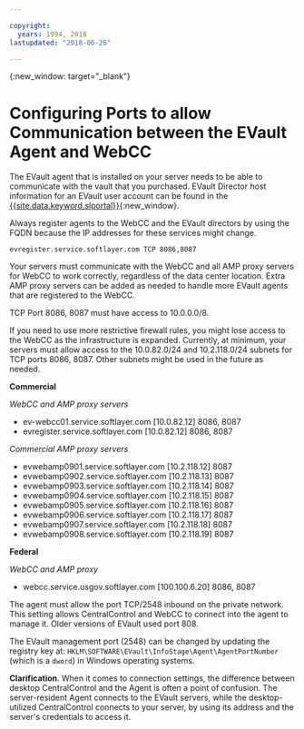 ```yaml
---

copyright:
  years: 1994, 2018
lastupdated: "2018-06-26"

---
```

{:new_window: target="_blank"}

# Configuring Ports to allow Communication between the EVault Agent and WebCC

The EVault agent that is installed on your server needs to be able to communicate with the vault that you purchased. EVault Director host information for an EVault user account can be found in the [{{site.data.keyword.slportal}}](https://control.softlayer.com/){:new_window}. 

Always register agents to the WebCC and the EVault directors by using the FQDN because the IP addresses for these services might change. 


```
evregister.service.softlayer.com TCP 8086,8087
```

Your servers must communicate with the WebCC and all AMP proxy servers for WebCC to work correctly, regardless of the data center location. Extra AMP proxy servers can be added as needed to handle more EVault agents that are registered to the WebCC. 

TCP Port 8086, 8087 must have access to 10.0.0.0/8. 

If you need to use more restrictive firewall rules, you might lose access to the WebCC as the infrastructure is expanded. Currently, at minimum, your servers must allow access to the 10.0.82.0/24 and 10.2.118.0/24 subnets for TCP ports 8086, 8087. Other subnets might be used in the future as needed.

**Commercial**

*WebCC and AMP proxy servers*

- ev-webcc01.service.softlayer.com [10.0.82.12] 8086, 8087
- evregister.service.softlayer.com [10.0.82.12] 8086, 8087

*Commercial AMP proxy servers*

- evwebamp0901.service.softlayer.com [10.2.118.12] 8087
- evwebamp0902.service.softlayer.com [10.2.118.13] 8087
- evwebamp0903.service.softlayer.com [10.2.118.14] 8087
- evwebamp0904.service.softlayer.com [10.2.118.15] 8087
- evwebamp0905.service.softlayer.com [10.2.118.16] 8087
- evwebamp0906.service.softlayer.com [10.2.118.17] 8087
- evwebamp0907.service.softlayer.com [10.2.118.18] 8087
- evwebamp0908.service.softlayer.com [10.2.118.19] 8087

**Federal**

*WebCC and AMP proxy*

- webcc.service.usgov.softlayer.com [100.100.6.20] 8086, 8087
 
The agent must allow the port TCP/2548 inbound on the private network. This setting allows CentralControl and WebCC to connect into the agent to manage it. Older versions of EVault used port 808.

The EVault management port (2548) can be changed by updating the registry key at: `HKLM\SOFTWARE\EVault\InfoStage\Agent\AgentPortNumber` (which is a `dword`) in Windows operating systems.

**Clarification**. When it comes to connection settings, the difference between desktop CentralControl and the Agent is often a point of confusion. The server-resident Agent connects to the EVault servers, while the desktop-utilized CentralControl connects to your server, by using its address and the server's credentials to access it.
